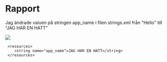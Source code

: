 
# Rapport

Jag ändrade valuen på stringen app_name i filen strings.xml från "Hello" till 
"JAG HAR EN HATT"

![]("Screenshot_jagHarHatt.png")
```
 <resources>
    <string name="app_name">JAG HAR EN HATT</string>
 </resources>
```

